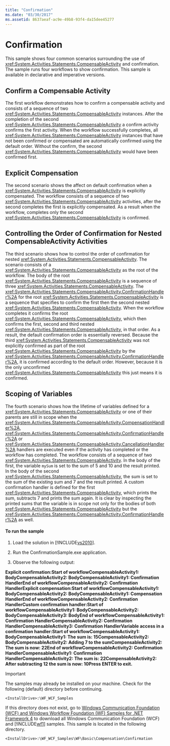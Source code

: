 ```yaml
---
title: "Confirmation"
ms.date: "03/30/2017"
ms.assetid: 8637aeaf-ac9e-49b8-93f4-da15dee45277
---
```

# Confirmation
This sample shows four common scenarios surrounding the use of <xref:System.Activities.Statements.CompensableActivity> and confirmation. The sample runs four workflows to show confirmation. This sample is available in declarative and imperative versions.  
  
## Confirm a Compensable Activity  
 The first workflow demonstrates how to confirm a compensable activity and consists of a sequence of two <xref:System.Activities.Statements.CompensableActivity> instances. After the completion of the second <xref:System.Activities.Statements.CompensableActivity> a confirm activity confirms the first activity. When the workflow successfully completes, all <xref:System.Activities.Statements.CompensableActivity> instances that have not been confirmed or compensated are automatically confirmed using the default order. Without the confirm, the second <xref:System.Activities.Statements.CompensableActivity> would have been confirmed first.  
  
## Explicit Compensation  
 The second scenario shows the affect on default confirmation when a <xref:System.Activities.Statements.CompensableActivity> is explicitly compensated. The workflow consists of a sequence of two <xref:System.Activities.Statements.CompensableActivity> activities, after the second completes the first is explicitly compensated. As a result when the workflow, completes only the second <xref:System.Activities.Statements.CompensableActivity> is confirmed.  
  
## Controlling the Order of Confirmation for Nested CompensableActivity Activities  
 The third scenario shows how to control the order of confirmation for nested <xref:System.Activities.Statements.CompensableActivity>. The scenario consists of a <xref:System.Activities.Statements.CompensableActivity> as the root of the workflow. The body of the root <xref:System.Activities.Statements.CompensableActivity> is a sequence of three <xref:System.Activities.Statements.CompensableActivity>. The <xref:System.Activities.Statements.CompensableActivity.ConfirmationHandler%2A> for the root <xref:System.Activities.Statements.CompensableActivity> is a sequence that specifies to confirm the first then the second nested <xref:System.Activities.Statements.CompensableActivity>. When the workflow completes it confirms the root <xref:System.Activities.Statements.CompensableActivity>, which then confirms the first, second and third nested <xref:System.Activities.Statements.CompensableActivity>, in that order. As a result, the default confirmation order is essentially reversed. Because the third <xref:System.Activities.Statements.CompensableActivity> was not explicitly confirmed as part of the root <xref:System.Activities.Statements.CompensableActivity> by the <xref:System.Activities.Statements.CompensableActivity.ConfirmationHandler%2A>, it is confirmed according to the default order. However, because it is the only unconfirmed <xref:System.Activities.Statements.CompensableActivity> this just means it is confirmed.  
  
## Scoping of Variables  
 The fourth scenario shows how the lifetime of variables defined for a <xref:System.Activities.Statements.CompensableActivity> or one of their parents are still in scope when the <xref:System.Activities.Statements.CompensableActivity.CompensationHandler%2A>, <xref:System.Activities.Statements.CompensableActivity.ConfirmationHandler%2A> or <xref:System.Activities.Statements.CompensableActivity.CancellationHandler%2A> handlers are executed even if the activity has completed or the workflow has completed. The workflow consists of a sequence of two <xref:System.Activities.Statements.CompensableActivity>. In the body of the first, the variable `mySum` is set to the sum of 5 and 10 and the result printed. In the body of the second <xref:System.Activities.Statements.CompensableActivity>, the sum is set to the sum of the existing sum and 7 and the result printed. A custom confirmation handler is defined for the first <xref:System.Activities.Statements.CompensableActivity>, which prints the sum, subtracts 7 and prints the sum again. It is clear by inspecting the printed sums that the variable is in scope not only for the bodies of both <xref:System.Activities.Statements.CompensableActivity> but the <xref:System.Activities.Statements.CompensableActivity.ConfirmationHandler%2A> as well.  
  
#### To run the sample  
  
1. Load the solution in [!INCLUDE[vs2010](../../../../includes/vs2010-md.md)].  
  
2. Run the ConfirmationSample.exe application.  
  
3. Observe the following output:  
  
 **Explicit confirmation:Start of workflowCompensableActivity1: BodyCompensableActivity2: BodyCompensableActivity1: Confirmation HandlerEnd of workflowCompensableActivity2: Confirmation HandlerExplicit compensation:Start of workflowCompensableActivity1: BodyCompensableActivity2: BodyCompensableActivity1: Compensation HandlerEnd of workflowCompensableActivity2: Confirmation HandlerCustom confirmation handler:Start of workflowCompensableActivity1: BodyCompensableActivity2: BodyCompensableActivity3: BodyEnd of workflowCompensableActivity1: Confirmation HandlerCompensableActivity2: Confirmation HandlerCompensableActivity3: Confirmation HandlerVariable access in a confirmation handler:Start of workflowCompensableActivity1: BodyCompensableActivity1: The sum is: 15CompensableActivity2: BodyCompensableActivity2: Adding 7 to the sumCompensableActivity2: The sum is now: 22End of workflowCompensableActivity2: Confirmation HandlerCompensableActivity1: Confirmation HandlerCompensableActivity2: The sum is: 22CompensableActivity2: After subtracting 12 the sum is now: 10Press ENTER to exit.**  
  
> [!IMPORTANT]
>  The samples may already be installed on your machine. Check for the following (default) directory before continuing.  
> 
>  `<InstallDrive>:\WF_WCF_Samples`  
> 
>  If this directory does not exist, go to [Windows Communication Foundation (WCF) and Windows Workflow Foundation (WF) Samples for .NET Framework 4](http://go.microsoft.com/fwlink/?LinkId=150780) to download all Windows Communication Foundation (WCF) and [!INCLUDE[wf1](../../../../includes/wf1-md.md)] samples. This sample is located in the following directory.  
> 
>  `<InstallDrive>:\WF_WCF_Samples\WF\Basic\Compensation\Confirmation`